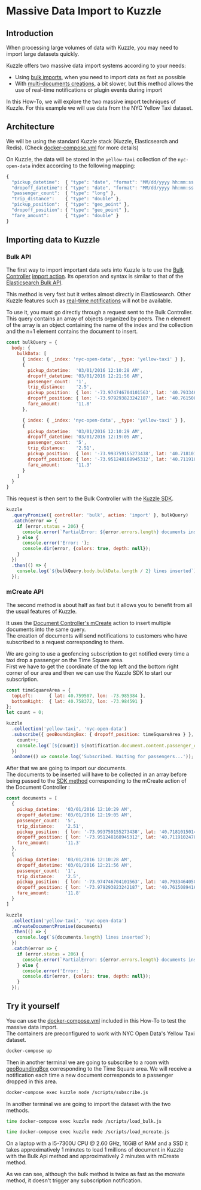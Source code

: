 # Massive Data Import to Kuzzle

## Introduction

When processing large volumes of data with Kuzzle, you may need to import large datasets quickly.  

Kuzzle offers two massive data import systems according to your needs:
- Using [bulk imports](https://docs.kuzzle.io/api-documentation/controller-bulk/import/), when you need to import data as fast as possible
- With [multi-documents creations](https://docs.kuzzle.io/api-documentation/controller-document/m-create/), a bit slower, but this method allows the use of real-time notifications or plugin events during import

In this How-To, we will explore the two massive import techniques of Kuzzle.
For this example we will use data from the NYC Yellow Taxi dataset.  

## Architecture

We will be using the standard Kuzzle stack (Kuzzle, Elasticsearch and Redis). (Check [docker-compose.yml](docker-compose.yml) for more details)

On Kuzzle, the data will be stored in the `yellow-taxi` collection of the `nyc-open-data` index according to the following mapping:

```js
{
  "pickup_datetime":  { "type": "date", "format": "MM/dd/yyyy hh:mm:ss a" },
  "dropoff_datetime": { "type": "date", "format": "MM/dd/yyyy hh:mm:ss a" },
  "passenger_count":  { "type": "long" },
  "trip_distance":    { "type": "double" },
  "pickup_position":  { "type": "geo_point" },
  "dropoff_position": { "type": "geo_point" },
  "fare_amount":      { "type": "double" }
}
```

## Importing data to Kuzzle

### Bulk API

The first way to import important data sets into Kuzzle is to use the [Bulk Controller](https://docs.kuzzle.io/api-documentation/controller-bulk/) [import action](https://docs.kuzzle.io/api-documentation/controller-bulk/import/).
Its operation and syntax is similar to that of the [Elasticsearch Bulk API](https://www.elastic.co/guide/en/elasticsearch/reference/5.5/docs-bulk.html).

This method is very fast but it writes almost directly in Elasticsearch. Other Kuzzle features such as [real-time notifications](https://docs.kuzzle.io/guide/essentials/real-time/) will not be available.  

To use it, you must go directly through a request sent to the Bulk Controller.  
This query contains an array of objects organized by peers. The n element of the array is an object containing the name of the index and the collection and the n+1 element contains the document to insert.  

```js
const bulkQuery = {
  body: {
    bulkData: [
      { index: { _index: 'nyc-open-data', _type: 'yellow-taxi' } },
      {
        pickup_datetime:  '03/01/2016 12:10:28 AM',
        dropoff_datetime: '03/01/2016 12:21:56 AM',
        passenger_count:  '1',
        trip_distance:    '2.5',
        pickup_position:  { lon: '-73.974746704101563', lat: '40.793346405029297' },
        dropoff_position: { lon: '-73.979293823242187', lat: '40.761508941650391' },
        fare_amount:      '11.8'
      },

      { index: { _index: 'nyc-open-data', _type: 'yellow-taxi' } },
      {
        pickup_datetime:  '03/01/2016 12:10:29 AM',
        dropoff_datetime: '03/01/2016 12:19:05 AM',
        passenger_count:  '5',
        trip_distance:    '2.51',
        pickup_position:  { lon: '-73.993759155273438', lat: '40.718101501464844' },
        dropoff_position: { lon: '-73.951248168945312', lat: '40.711910247802734' },
        fare_amount:      '11.3'
      }
    ]
  }
}
```

This request is then sent to the Bulk Controller with the [Kuzzle SDK](https://docs.kuzzle.io/sdk-reference/kuzzle/query/).

```js
kuzzle
  .queryPromise({ controller: 'bulk', action: 'import' }, bulkQuery)
  .catch(error => {
    if (error.status = 206) {
      console.error(`PartialError: ${error.errors.length} documents insertion fail`);
    } else {
      console.error('Error: ');
      console.dir(error, {colors: true, depth: null});
    }
  })
  .then(() => {
    console.log(`${bulkQuery.body.bulkData.length / 2} lines inserted`);
  });
```

### mCreate API

The second method is about half as fast but it allows you to benefit from all the usual features of Kuzzle.  

It uses the [Document Controller's mCreate](https://docs.kuzzle.io/api-documentation/controller-document/m-create/) action to insert multiple documents into the same query.  
The creation of documents will send notifications to customers who have subscribed to a request corresponding to them.  

We are going to use a geofencing subscription to get notified every time a taxi drop a passenger on the Time Square area.  
First we have to get the coordinate of the top left and the bottom right corner of our area and then we can use the Kuzzle SDK to start our subscription.  

```js
const timeSquareArea = {
  topLeft:      { lat: 40.759507, lon: -73.985384 },
  bottomRight:  { lat: 40.758372, lon: -73.984591 }
};
let count = 0;

kuzzle
  .collection('yellow-taxi', 'nyc-open-data')
  .subscribe({ geoBoundingBox: { dropoff_position: timeSquareArea } }, (err, notification) => {
    count++;
    console.log(`[${count}] ${notification.document.content.passenger_count} passengers just arrived, and paid ${notification.document.content.fare_amount}$`);
  })
  .onDone(() => console.log('Subscribed. Waiting for passengers...'));
```

After that we are going to import our documents.  
The documents to be inserted will have to be collected in an array before being passed to the [SDK method](https://docs.kuzzle.io/sdk-reference/collection/mcreate-document/) corresponding to the mCreate action of the Document Controller :

```js
const documents = [
  {
    pickup_datetime:  '03/01/2016 12:10:29 AM',
    dropoff_datetime: '03/01/2016 12:19:05 AM',
    passenger_count:  '5',
    trip_distance:    '2.51',
    pickup_position:  { lon: '-73.993759155273438', lat: '40.718101501464844' },
    dropoff_position: { lon: '-73.951248168945312', lat: '40.711910247802734' },
    fare_amount:      '11.3'
  },
  {
    pickup_datetime:  '03/01/2016 12:10:28 AM',
    dropoff_datetime: '03/01/2016 12:21:56 AM',
    passenger_count:  '1',
    trip_distance:    '2.5',
    pickup_position:  { lon: '-73.974746704101563', lat: '40.793346405029297' },
    dropoff_position: { lon: '-73.979293823242187', lat: '40.761508941650391' },
    fare_amount:      '11.8'
  }
]

kuzzle
  .collection('yellow-taxi', 'nyc-open-data')
  .mCreateDocumentPromise(documents)
  .then(() => {
    console.log(`${documents.length} lines inserted`);
  })
  .catch(error => {
    if (error.status = 206) {
      console.error(`PartialError: ${error.errors.length} documents insertion fail`);
    } else {
      console.error('Error: ');
      console.dir(error, {colors: true, depth: null});
    }
  });
```

## Try it yourself

You can use the [docker-compose.yml](docker-compose.yml) included in this How-To to test the massive data import.  
The containers are preconfigured to work with NYC Open Data's Yellow Taxi dataset.

```bash
docker-compose up
```

Then in another terminal we are going to subscribe to a room with [geoBoundingBox](https://docs.kuzzle.io/kuzzle-dsl/terms/geo-bounding-box/) corresponding to the Time Square area. We will receive a notification each time a new document corresponds to a passenger dropped in this area.  

```bash
docker-compose exec kuzzle node /scripts/subscribe.js
```

In another terminal we are going to import the dataset with the two methods.

```bash
time docker-compose exec kuzzle node /scripts/load_bulk.js

time docker-compose exec kuzzle node /scripts/load_mcreate.js
```

On a laptop with a I5-7300U CPU @ 2.60 GHz, 16GiB of RAM and a SSD it takes approximatively 1 minutes to load 1 millions of document in Kuzzle with the Bulk Api method and approximatively 2 minutes with mCreate method.  

As we can see, although the bulk method is twice as fast as the mcreate method, it doesn't trigger any subscription notification.  

